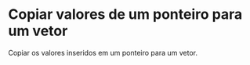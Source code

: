 # Copiar valores de um ponteiro para um vetor
 Copiar os valores inseridos em um ponteiro para um vetor.

